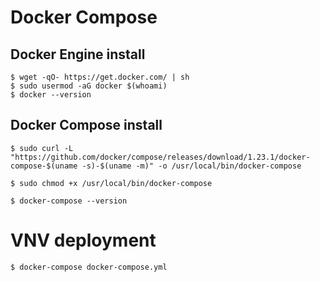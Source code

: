 # Docker Compose


## Docker Engine install
```
$ wget -qO- https://get.docker.com/ | sh
$ sudo usermod -aG docker $(whoami) 
$ docker --version
```


## Docker Compose install
```
$ sudo curl -L "https://github.com/docker/compose/releases/download/1.23.1/docker-compose-$(uname -s)-$(uname -m)" -o /usr/local/bin/docker-compose

$ sudo chmod +x /usr/local/bin/docker-compose

$ docker-compose --version
```



# VNV deployment

```
$ docker-compose docker-compose.yml
```
